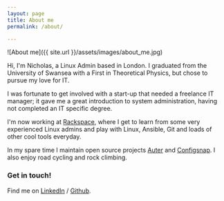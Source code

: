 ```yaml
---
layout: page
title: About me
permalink: /about/

---
```


![About me]({{ site.url }}/assets/images/about_me.jpg)

Hi, I'm Nicholas, a Linux Admin based in London. I graduated from the University
of Swansea with a First in Theoretical Physics, but chose to pursue my love for
IT.

I was fortunate to get involved with a start-up that needed a freelance IT
manager; it gave me a great introduction to system administration, having not
completed an IT specific degree.

I'm now working at [Rackspace][rackspace], where I get to learn from some very
experienced Linux admins and play with Linux, Ansible, Git and loads
of other cool tools everyday.

In my spare time I maintain open source projects
[Auter](https://github.com/rackerlabs/auter) and
[Configsnap](https://github.com/rackerlabs/configsnap). I also enjoy road
cycling and rock climbing.

### Get in touch!

Find me on [LinkedIn][linkedin] / [Github][github].

[rackspace]: https://www.rackspace.co.uk
[linkedin]: https://www.linkedin.com/in/nickrhodes1
[github]: https://github.com/nrhodes91
